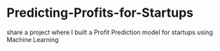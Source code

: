 # Predicting-Profits-for-Startups
 share a project where I built a Profit Prediction model for startups using Machine Learning
